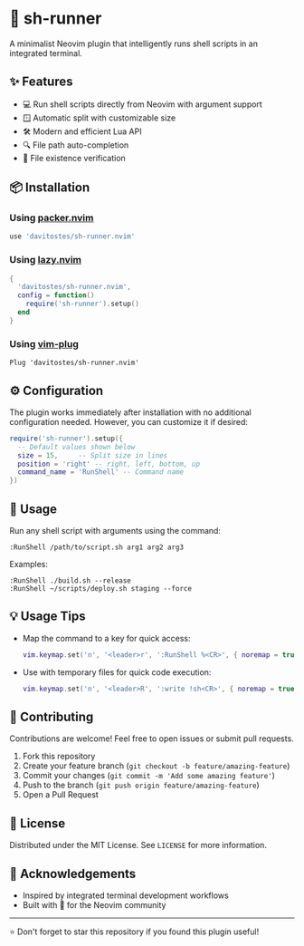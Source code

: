 # 🚀 sh-runner

A minimalist Neovim plugin that intelligently runs shell scripts in an integrated terminal.

## ✨ Features

- 💻 Run shell scripts directly from Neovim with argument support
- 🪟 Automatic split with customizable size
- 🛠️ Modern and efficient Lua API
- 🔍 File path auto-completion
- 🚫 File existence verification

## 📦 Installation

### Using [packer.nvim](https://github.com/wbthomason/packer.nvim)

```lua
use 'davitostes/sh-runner.nvim'
```

### Using [lazy.nvim](https://github.com/folke/lazy.nvim)

```lua
{
  'davitostes/sh-runner.nvim',
  config = function()
    require('sh-runner').setup()
  end
}
```

### Using [vim-plug](https://github.com/junegunn/vim-plug)

```vim
Plug 'davitostes/sh-runner.nvim'
```

## ⚙️ Configuration

The plugin works immediately after installation with no additional configuration needed. However, you can customize it if desired:

```lua
require('sh-runner').setup({
  -- Default values shown below
  size = 15,     -- Split size in lines
  position = 'right' -- right, left, bottom, up  
  command_name = 'RunShell' -- Command name
})
```

## 🚦 Usage

Run any shell script with arguments using the command:

```
:RunShell /path/to/script.sh arg1 arg2 arg3
```

Examples:

```
:RunShell ./build.sh --release
:RunShell ~/scripts/deploy.sh staging --force
```

## 💡 Usage Tips

- Map the command to a key for quick access:
  ```lua
  vim.keymap.set('n', '<leader>r', ':RunShell %<CR>', { noremap = true, silent = true })
  ```

- Use with temporary files for quick code execution:
  ```lua
  vim.keymap.set('n', '<leader>R', ':write !sh<CR>', { noremap = true, silent = false })
  ```

## 🤝 Contributing

Contributions are welcome! Feel free to open issues or submit pull requests.

1. Fork this repository
2. Create your feature branch (`git checkout -b feature/amazing-feature`)
3. Commit your changes (`git commit -m 'Add some amazing feature'`)
4. Push to the branch (`git push origin feature/amazing-feature`)
5. Open a Pull Request

## 📝 License

Distributed under the MIT License. See `LICENSE` for more information.

## 🙏 Acknowledgements

- Inspired by integrated terminal development workflows
- Built with 💙 for the Neovim community

---

⭐ Don't forget to star this repository if you found this plugin useful!
